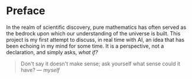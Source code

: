 # Preface

In the realm of scientific discovery, pure mathematics has often served as the bedrock upon which our understanding of the universe is built. This project is my first attempt to discuss, in real time with AI, an idea that has been echoing in my mind for some time. It is a perspective, not a declaration, and simply asks, *what if?*

> Don't say it doesn't make sense; ask yourself what sense could it have?
> — *myself*
